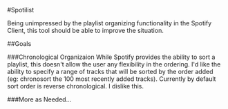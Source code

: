 #Spotilist

Being unimpressed by the playlist organizing functionality in the Spotify Client,
this tool should be able to improve the situation. 

##Goals

###Chronological Organizaion
While Spotify provides the ability to sort a playlist, this doesn't allow the user
any flexibility in the ordering. I'd like the ability to specify a range of tracks
that will be sorted by the order added (eg: chronosort the 100 most recently added
tracks). Currently by default sort order is reverse chronological. I dislike this.

###More as Needed...
